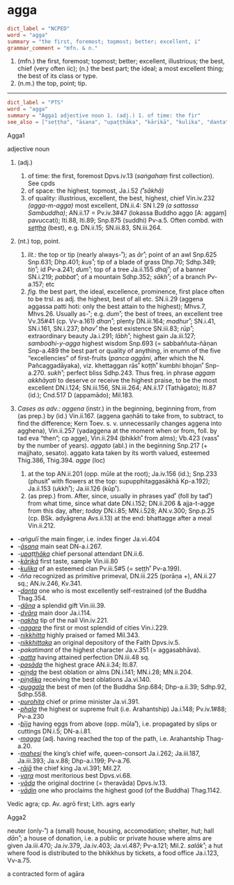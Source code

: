 # agga

``` toml
dict_label = "NCPED"
word = "agga"
summary = "the first, foremost; topmost; better; excellent, i"
grammar_comment = "mfn. & n."
```

1. (mfn.) the first, foremost; topmost; better; excellent, illustrious; the best, chief (very often iic); (n.) the best part; the ideal; a most excellent thing; the best of its class or type.
2. (n.m.) the top, point; tip.

--------------------

``` toml
dict_label = "PTS"
word = "agga"
summary = "Agga1 adjective noun 1. (adj.) 1. of time: the fir"
see_also = ["seṭṭha", "āsana", "upaṭṭhāka", "kārikā", "kulika", "danta", "dāna", "dvāra", "nakha", "nagara", "nikkhitta", "nikkhittaka", "patta", "pasāda", "piṇḍa", "piṇḍika", "puggala", "purohita", "phala", "bīja", "magga", "mahesi", "rājā", "vara", "vāda", "vādin"]
```

Agga1

adjective noun

1. (adj.)
   1. of time: the first, foremost Dpvs.iv.13 (*saṅgahaṃ* first collection). See cpds
   2. of space: the highest, topmost, Ja.i.52 *(˚sākhā)*
   3. of quality: illustrious, excellent, the best, highest, chief Vin.iv.232 *(agga\-m\-agga)* most excellent, DN.ii.4: SN I.29 *(a sattassa Sambuddha)*; AN.ii.17 = Pv.iv.3#47 (lokassa Buddho aggo [A: aggaṃ] pavuccati); Iti.88, Iti.89; Snp.875 (suddhi) Pv\-a.5. Often combd. with *[seṭṭha](seṭṭha.md)* (best), e.g. DN.ii.15; SN.iii.83, SN.iii.264.

2. (nt.) top, point.
   1. *lit.:* the top or tip (nearly always\-˚); as *ār˚*; point of an awl Snp.625 Snp.631; Dhp.401; *kus˚*; tip of a blade of grass Dhp.70; Sdhp.349; *tiṇ˚*; id Pv\-a.241; *dum˚*; top of a tree Ja.ii.155 *dhaj˚*; of a banner SN.i.219; *pabbat˚*; of a mountain Sdhp.352; *sākh˚*; of a branch Pv\-a.157; etc
   2. *fig.* the best part, the ideal, excellence, prominence, first place often to be trsl. as adj. the highest, best of all etc. SN.ii.29 (aggena aggassa patti hoti: only the best attain to the highest); Mhvs.7, Mhvs.26. Usually as\-˚; e.g. *dum˚*; the best of trees, an excellent tree Vv.35#41 (cp. Vv\-a.161) *dhan˚*; plenty DN.iii.164; *madhur˚*; SN.i.41, SN.i.161, SN.i.237; *bhav˚* the best existence SN.iii.83; *rūp˚*; extraordinary beauty Ja.i.291; *lābh˚*; highest gain Ja.iii.127; *sambodhi\-y\-agga* highest wisdom Snp.693 (= sabbaññuta\-ñāṇan Snp\-a.489 the best part or quality of anything, in enumn of the five “excellencies” of first\-fruits (*panca aggāni*, after which the N. Pañcaggadāyaka), viz. khettaggan rās˚ koṭṭh˚ kumbhi bhojan˚ Snp\-a.270. *sukh˚*; perfect bliss Sdhp.243. Thus freq. in phrase *aggaṃ akkhāyati* to deserve or receive the highest praise, to be the most excellent DN.i.124; SN.iii.156, SN.iii.264; AN.ii.17 (Tathāgato); Iti.87 (id.); Cnd.517 D (appamādo); Mil.183.

3. *Cases as adv.:* *aggena* (instr.) in the beginning, beginning from, from (as prep.) by (id.) Vin.ii.167. (aggena gaṇhāti to take from, to subtract, to find the difference; Kern Toev. s. v. unnecessarily changes aggena into agghena), Vin.ii.257 (yadaggena at the moment when or from, foll. by tad eva “then”; cp agge), Vin.ii.294 (bhikkh˚ from alms); Vb.423 (vass˚ by the number of years). *aggato* (abl.) in the beginning Snp.217 (\+ majjhato, sesato). aggato kata taken by its worth valued, esteemed Thig.386, Thig.394. *agge* (loc)
   1. at the top AN.ii.201 (opp. mūle at the root); Ja.iv.156 (id.); Snp.233 (phusit˚ with flowers at the top: supupphitaggasākhā Kp\-a.192); Ja.ii.153 (ukkh˚); Ja.iii.126 (kūp˚).
   2. (as prep.) from. After, since, usually in phrases yad˚ (foll by tad˚) from what time, since what date DN.i.152; DN.ii.206 & ajja\-t\-agge from this day, after; *today* DN.i.85; MN.i.528; AN.v.300; Snp.p.25 (cp. BSk. adyāgrena Avs.ii.13) at the end: bhattagge after a meal Vin.ii.212.

* *\-aṅgulī* the main finger, i.e. index finger Ja.vi.404
* *\-[āsana](āsana.md)* main seat DN\-a.i.267.
* *\-[upaṭṭhāka](upaṭṭhāka.md)* chief personal attendant DN.ii.6.
* *\-[kārikā](kārikā.md)* first taste, sample Vin.iii.80
* *\-[kulika](kulika.md)* of an esteemed clan Pv.iii.5#5 (= seṭṭh˚ Pv\-a.199).
* *\-ñña* recognized as primitive primeval, DN.iii.225 (porāṇa \+), AN.ii.27 sq.; AN.iv.246, Kv.341.
* *\-[danta](danta.md)* one who is most excellently self\-restrained (of the Buddha Thag.354.
* *\-[dāna](dāna.md)* a splendid gift Vin.iii.39.
* *\-[dvāra](dvāra.md)* main door Ja.i.114.
* *\-[nakha](nakha.md)* tip of the nail Vin.iv.221.
* *\-[nagara](nagara.md)* the first or most splendid of cities Vin.i.229.
* *\-[nikkhitta](nikkhitta.md)* highly praised or famed Mil.343.
* *\-[nikkhittaka](nikkhittaka.md)* an original depository of the Faith Dpvs.iv.5.
* *\-pakatimant* of the highest character Ja.v.351 (= aggasabhāva).
* *\-[patta](patta.md)* having attained perfection DN.iii.48 sq.
* *\-[pasāda](pasāda.md)* the highest grace AN.ii.34; Iti.87.
* *\-[piṇḍa](piṇḍa.md)* the best oblation or alms DN.i.141; MN.i.28; MN.ii.204.
* *\-[piṇḍika](piṇḍika.md)* receiving the best oblations Ja.vi.140.
* *\-[puggala](puggala.md)* the best of men (of the Buddha Snp.684; Dhp\-a.ii.39; Sdhp.92, Sdhp.558.
* *\-[purohita](purohita.md)* chief or prime minister Ja.vi.391.
* *\-[phala](phala.md)* the highest or supreme fruit (i.e. Arahantship) Ja.i.148; Pv.iv.1#88; Pv\-a.230
* *\-[bīja](bīja.md)* having eggs from above (opp. mūla˚), i.e. propagated by slips or cuttings DN.i.5; DN\-a.i.81.
* *\-[magga](magga.md)* (adj. having reached the top of the path, i.e. Arahantship Thag\-a.20.
* *\-[mahesi](mahesi.md)* the king’s chief wife, queen\-consort Ja.i.262; Ja.iii.187, Ja.iii.393; Ja.v.88; Dhp\-a.i.199; Pv\-a.76.
* *\-[rājā](rājā.md)* the chief king Ja.vi.391; Mil.27.
* *\-[vara](vara.md)* most meritorious best Dpvs.vi.68.
* *\-[vāda](vāda.md)* the original doctrine (= theravāda) Dpvs.iv.13.
* *\-[vādin](vādin.md)* one who proclaims the highest good (of the Buddha) Thag.1142.

Vedic agra; cp. Av. agrō first; Lith. agrs early

Agga2

neuter (only\-˚) a (small) house, housing, accomodation; shelter, hut; hall *dān˚*; a house of donation, i.e. a public or private house where alms are given Ja.iii.470; Ja.iv.379, Ja.iv.403; Ja.vi.487; Pv\-a.121; Mil.2. *salāk˚*; a hut where food is distributed to the bhikkhus by tickets, a food office Ja.i.123, Vv\-a.75.

a contracted form of agāra

